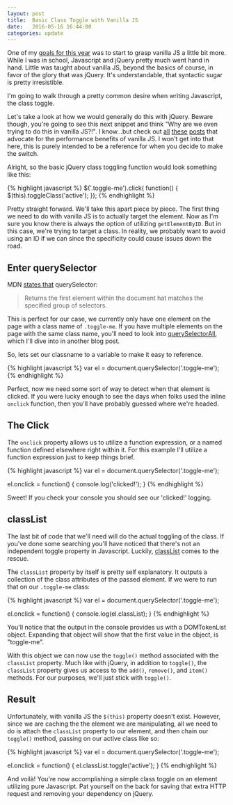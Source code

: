 ```yaml
---
layout: post
title:  Basic Class Toggle with Vanilla JS
date:   2016-05-16 16:44:00
categories: update
---
```


One of my [goals for this year](/update/2015/12/29/2015.html) was to start to grasp vanilla JS a little bit more. While I was in school, Javascript and jQuery pretty much went hand in hand. Little was taught about vanilla JS, beyond the basics of course, in favor of the glory that was jQuery. It's understandable, that syntactic sugar is pretty irresistible.

I'm going to walk through a pretty common desire when writing Javascript, the class toggle.

Let's take a look at how we would generally do this with jQuery. Beware though, you're going to see this next snippet and think "Why are we even trying to do this in vanilla JS?!". I know...but check out [all](http://alistapart.com/blog/post/choosing-vanilla-javascript) [these](http://gomakethings.com/ditching-jquery-for-vanilla-js/) [posts](https://teamtreehouse.com/community/pure-javascript-vs-jquery-2) that advocate for the performance benefits of vanilla JS. I won't get into that here, this is purely intended to be a reference for when you decide to make the switch.

Alright, so the basic jQuery class toggling function would look something like this:

{% highlight javascript %}
$('.toggle-me').click( function() {
  $(this).toggleClass('active');
});
{% endhighlight %}

Pretty straight forward. We'll take this apart piece by piece. The first thing we need to do with vanilla JS is to actually target the element. Now as I'm sure you know there is always the option of utilizing `getElementByID`. But in this case, we're trying to target a class. In reality, we probably want to avoid using an ID if we can since the specificity could cause issues down the road.

## Enter querySelector

MDN [states that](https://developer.mozilla.org/en-US/docs/Web/API/Document/querySelector) querySelector:

>Returns the first element within the document hat matches the specified group of selectors.

This is perfect for our case, we currently only have one element on the page with a class name of `.toggle-me`. If you have multiple elements on the page with the same class name, you'll need to look into [querySelectorAll](https://developer.mozilla.org/en-US/docs/Web/API/Document/querySelectorAll), which I'll dive into in another blog post.

So, lets set our classname to a variable to make it easy to reference.

{% highlight javascript %}
var el = document.querySelector('.toggle-me');
{% endhighlight %}

Perfect, now we need some sort of way to detect when that element is clicked. If you were lucky enough to see the days when folks used the inline `onclick` function, then you'll have probably guessed where we're headed.

## The Click

The `onclick` property allows us to utilize a function expression, or a named function defined elsewhere right within it. For this example I'll utilize a function expression just to keep things brief.

{% highlight javascript %}
var el = document.querySelector('.toggle-me');

el.onclick = function() {
  console.log('clicked!');
}
{% endhighlight %}

Sweet! If you check your console you should see our 'clicked!' logging.

## classList

The last bit of code that we'll need will do the actual toggling of the class. If you've done some searching you'll have noticed that there's not an independent toggle property in Javascript. Luckily, [classList](https://developer.mozilla.org/en-US/docs/Web/API/Element/classList) comes to the rescue.

The `classList` property by itself is pretty self explanatory. It outputs a collection of the class attributes of the passed element. If we were to run that on our `.toggle-me` class:

{% highlight javascript %}
var el = document.querySelector('.toggle-me');

el.onclick = function() {
  console.log(el.classList);
}
{% endhighlight %}

You'll notice that the output in the console provides us with a DOMTokenList object. Expanding that object will show that the first value in the object, is "toggle-me".

With this object we can now use the `toggle()` method associated with the `classList` property. Much like with jQuery, in addition to `toggle()`, the `classList` property gives us access to the `add()`, `remove()`, and `item()` methods. For our purposes, we'll just stick with `toggle()`.

## Result

Unfortunately, with vanilla JS the `$(this)` property doesn't exist. However, since we are caching the the element we are manipulating, all we need to do is attach the `classList` property to our element, and then chain our `toggle()` method, passing on our active class like so:

{% highlight javascript %}
var el = document.querySelector('.toggle-me');

el.onclick = function() {
  el.classList.toggle('active');
}
{% endhighlight %}

And voilà! You're now accomplishing a simple class toggle on an element utilizing pure Javascript. Pat yourself on the back for saving that extra HTTP request and removing your dependency on jQuery.